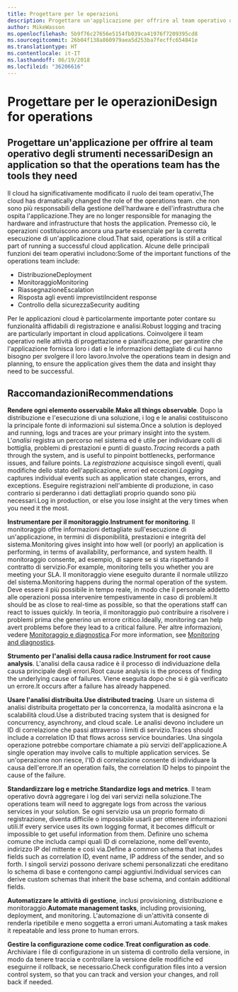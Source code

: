 ```yaml
---
title: Progettare per le operazioni
description: Progettare un'applicazione per offrire al team operativo degli strumenti necessari
author: MikeWasson
ms.openlocfilehash: 5b9f76c27656e5154fb039ca41976f7209395cd8
ms.sourcegitcommit: 26b04f138a860979aea5d253ba7fecffc654841e
ms.translationtype: HT
ms.contentlocale: it-IT
ms.lasthandoff: 06/19/2018
ms.locfileid: "36206616"
---
```

# <a name="design-for-operations"></a><span data-ttu-id="15931-103">Progettare per le operazioni</span><span class="sxs-lookup"><span data-stu-id="15931-103">Design for operations</span></span>

## <a name="design-an-application-so-that-the-operations-team-has-the-tools-they-need"></a><span data-ttu-id="15931-104">Progettare un'applicazione per offrire al team operativo degli strumenti necessari</span><span class="sxs-lookup"><span data-stu-id="15931-104">Design an application so that the operations team has the tools they need</span></span>

<span data-ttu-id="15931-105">Il cloud ha significativamente modificato il ruolo dei team operativi,</span><span class="sxs-lookup"><span data-stu-id="15931-105">The cloud has dramatically changed the role of the operations team.</span></span> <span data-ttu-id="15931-106">che non sono più responsabili della gestione dell'hardware e dell'infrastruttura che ospita l'applicazione.</span><span class="sxs-lookup"><span data-stu-id="15931-106">They are no longer responsible for managing the hardware and infrastructure that hosts the application.</span></span>  <span data-ttu-id="15931-107">Premesso ciò, le operazioni costituiscono ancora una parte essenziale per la corretta esecuzione di un'applicazione cloud.</span><span class="sxs-lookup"><span data-stu-id="15931-107">That said, operations is still a critical part of running a successful cloud application.</span></span> <span data-ttu-id="15931-108">Alcune delle principali funzioni dei team operativi includono:</span><span class="sxs-lookup"><span data-stu-id="15931-108">Some of the important functions of the operations team include:</span></span>

- <span data-ttu-id="15931-109">Distribuzione</span><span class="sxs-lookup"><span data-stu-id="15931-109">Deployment</span></span>
- <span data-ttu-id="15931-110">Monitoraggio</span><span class="sxs-lookup"><span data-stu-id="15931-110">Monitoring</span></span>
- <span data-ttu-id="15931-111">Riassegnazione</span><span class="sxs-lookup"><span data-stu-id="15931-111">Escalation</span></span>
- <span data-ttu-id="15931-112">Risposta agli eventi imprevisti</span><span class="sxs-lookup"><span data-stu-id="15931-112">Incident response</span></span>
- <span data-ttu-id="15931-113">Controllo della sicurezza</span><span class="sxs-lookup"><span data-stu-id="15931-113">Security auditing</span></span>

<span data-ttu-id="15931-114">Per le applicazioni cloud è particolarmente importante poter contare su funzionalità affidabili di registrazione e analisi.</span><span class="sxs-lookup"><span data-stu-id="15931-114">Robust logging and tracing are particularly important in cloud applications.</span></span> <span data-ttu-id="15931-115">Coinvolgere il team operativo nelle attività di progettazione e pianificazione, per garantire che l'applicazione fornisca loro i dati e le informazioni dettagliate di cui hanno bisogno per svolgere il loro lavoro.</span><span class="sxs-lookup"><span data-stu-id="15931-115">Involve the operations team in design and planning, to ensure the application gives them the data and insight thay need to be successful.</span></span>  <!-- to do: Link to DevOps checklist -->

## <a name="recommendations"></a><span data-ttu-id="15931-116">Raccomandazioni</span><span class="sxs-lookup"><span data-stu-id="15931-116">Recommendations</span></span>

<span data-ttu-id="15931-117">**Rendere ogni elemento osservabile**.</span><span class="sxs-lookup"><span data-stu-id="15931-117">**Make all things observable**.</span></span> <span data-ttu-id="15931-118">Dopo la distribuzione e l'esecuzione di una soluzione, i log e le analisi costituiscono la principale fonte di informazioni sul sistema.</span><span class="sxs-lookup"><span data-stu-id="15931-118">Once a solution is deployed and running, logs and traces are your primary insight into the system.</span></span> <span data-ttu-id="15931-119">L'*analisi* registra un percorso nel sistema ed è utile per individuare colli di bottiglia, problemi di prestazioni e punti di guasto.</span><span class="sxs-lookup"><span data-stu-id="15931-119">*Tracing* records a path through the system, and is useful to pinpoint bottlenecks, performance issues, and failure points.</span></span> <span data-ttu-id="15931-120">La *registrazione* acquisisce singoli eventi, quali modifiche dello stato dell'applicazione, errori ed eccezioni.</span><span class="sxs-lookup"><span data-stu-id="15931-120">*Logging* captures individual events such as application state changes, errors, and exceptions.</span></span> <span data-ttu-id="15931-121">Eseguire registrazioni nell'ambiente di produzione, in caso contrario si perderanno i dati dettagliati proprio quando sono più necessari.</span><span class="sxs-lookup"><span data-stu-id="15931-121">Log in production, or else you lose insight at the very times when you need it the most.</span></span>

<span data-ttu-id="15931-122">**Instrumentare per il monitoraggio**.</span><span class="sxs-lookup"><span data-stu-id="15931-122">**Instrument for monitoring**.</span></span> <span data-ttu-id="15931-123">Il monitoraggio offre informazioni dettagliate sull'esecuzione di un'applicazione, in termini di disponibilità, prestazioni e integrità del sistema.</span><span class="sxs-lookup"><span data-stu-id="15931-123">Monitoring gives insight into how well (or poorly) an application is performing, in terms of availability, performance, and system health.</span></span> <span data-ttu-id="15931-124">Il monitoraggio consente, ad esempio, di sapere se si sta rispettando il contratto di servizio.</span><span class="sxs-lookup"><span data-stu-id="15931-124">For example, monitoring tells you whether you are meeting your SLA.</span></span> <span data-ttu-id="15931-125">Il monitoraggio viene eseguito durante il normale utilizzo del sistema.</span><span class="sxs-lookup"><span data-stu-id="15931-125">Monitoring happens during the normal operation of the system.</span></span> <span data-ttu-id="15931-126">Deve essere il più possibile in tempo reale, in modo che il personale addetto alle operazioni possa intervenire tempestivamente in caso di problemi.</span><span class="sxs-lookup"><span data-stu-id="15931-126">It should be as close to real-time as possible, so that the operations staff can react to issues quickly.</span></span> <span data-ttu-id="15931-127">In teoria, il monitoraggio può contribuire a risolvere i problemi prima che generino un errore critico.</span><span class="sxs-lookup"><span data-stu-id="15931-127">Ideally, monitoring can help avert problems before they lead to a critical failure.</span></span> <span data-ttu-id="15931-128">Per altre informazioni, vedere [Monitoraggio e diagnostica][monitoring].</span><span class="sxs-lookup"><span data-stu-id="15931-128">For more information, see [Monitoring and diagnostics][monitoring].</span></span>

<span data-ttu-id="15931-129">**Strumento per l'analisi della causa radice**.</span><span class="sxs-lookup"><span data-stu-id="15931-129">**Instrument for root cause analysis**.</span></span> <span data-ttu-id="15931-130">L'analisi della causa radice è il processo di individuazione della causa principale degli errori.</span><span class="sxs-lookup"><span data-stu-id="15931-130">Root cause analysis is the process of finding the underlying cause of failures.</span></span> <span data-ttu-id="15931-131">Viene eseguita dopo che si è già verificato un errore.</span><span class="sxs-lookup"><span data-stu-id="15931-131">It occurs after a failure has already happened.</span></span> 

<span data-ttu-id="15931-132">**Usare l'analisi distribuita**.</span><span class="sxs-lookup"><span data-stu-id="15931-132">**Use distributed tracing**.</span></span> <span data-ttu-id="15931-133">Usare un sistema di analisi distribuita progettato per la concorrenza, la modalità asincrona e la scalabilità cloud.</span><span class="sxs-lookup"><span data-stu-id="15931-133">Use a distributed tracing system that is designed for concurrency, asynchrony, and cloud scale.</span></span> <span data-ttu-id="15931-134">Le analisi devono includere un ID di correlazione che passi attraverso i limiti di servizio.</span><span class="sxs-lookup"><span data-stu-id="15931-134">Traces should include a correlation ID that flows across service boundaries.</span></span> <span data-ttu-id="15931-135">Una singola operazione potrebbe comportare chiamate a più servizi dell'applicazione.</span><span class="sxs-lookup"><span data-stu-id="15931-135">A single operation may involve calls to multiple application services.</span></span> <span data-ttu-id="15931-136">Se un'operazione non riesce, l'ID di correlazione consente di individuare la causa dell'errore.</span><span class="sxs-lookup"><span data-stu-id="15931-136">If an operation fails, the correlation ID helps to pinpoint the cause of the failure.</span></span> 

<span data-ttu-id="15931-137">**Standardizzare log e metriche**.</span><span class="sxs-lookup"><span data-stu-id="15931-137">**Standardize logs and metrics**.</span></span> <span data-ttu-id="15931-138">Il team operativo dovrà aggregare i log dei vari servizi nella soluzione.</span><span class="sxs-lookup"><span data-stu-id="15931-138">The operations team will need to aggregate logs from across the various services in your solution.</span></span> <span data-ttu-id="15931-139">Se ogni servizio usa un proprio formato di registrazione, diventa difficile o impossibile usarli per ottenere informazioni utili.</span><span class="sxs-lookup"><span data-stu-id="15931-139">If every service uses its own logging format, it becomes difficult or impossible to get useful information from them.</span></span> <span data-ttu-id="15931-140">Definire uno schema comune che includa campi quali ID di correlazione, nome dell'evento, indirizzo IP del mittente e così via.</span><span class="sxs-lookup"><span data-stu-id="15931-140">Define a common schema that includes fields such as correlation ID, event name, IP address of the sender, and so forth.</span></span> <span data-ttu-id="15931-141">I singoli servizi possono derivare schemi personalizzati che ereditano lo schema di base e contengono campi aggiuntivi.</span><span class="sxs-lookup"><span data-stu-id="15931-141">Individual services can derive custom schemas that inherit the base schema, and contain additional fields.</span></span>

<span data-ttu-id="15931-142">**Automatizzare le attività di gestione**, inclusi provisioning, distribuzione e monitoraggio.</span><span class="sxs-lookup"><span data-stu-id="15931-142">**Automate management tasks**, including provisioning, deployment, and monitoring.</span></span> <span data-ttu-id="15931-143">L'automazione di un'attività consente di renderla ripetibile e meno soggetta a errori umani.</span><span class="sxs-lookup"><span data-stu-id="15931-143">Automating a task makes it repeatable and less prone to human errors.</span></span> 

<span data-ttu-id="15931-144">**Gestire la configurazione come codice**.</span><span class="sxs-lookup"><span data-stu-id="15931-144">**Treat configuration as code**.</span></span> <span data-ttu-id="15931-145">Archiviare i file di configurazione in un sistema di controllo della versione, in modo da tenere traccia e controllare la versione delle modifiche ed eseguirne il rollback, se necessario.</span><span class="sxs-lookup"><span data-stu-id="15931-145">Check configuration files into a version control system, so that you can track and version your changes, and roll back if needed.</span></span> 


<!-- links -->

[monitoring]: ../../best-practices/monitoring.md


